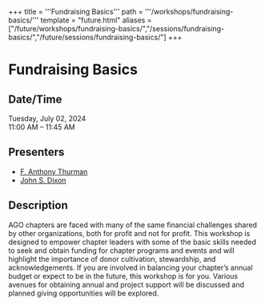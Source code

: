 +++
title = '''Fundraising Basics'''
path = '''/workshops/fundraising-basics/'''
template = "future.html"
aliases = ["/future/workshops/fundraising-basics/","/sessions/fundraising-basics/","/future/sessions/fundraising-basics/"]
+++

<h1>Fundraising Basics</h1>

<h2>Date/Time</h2>
<p>Tuesday, July 02, 2024<br>
11:00 AM – 11:45 AM</p>
<h2>Presenters</h2>
<ul>
<li><a href="/presenters/f-anthony-thurman/">F. Anthony Thurman</a></li>
<li><a href="/presenters/john-s-dixon/">John S. Dixon</a></li>
</ul>
<h2>Description</h2>

AGO chapters are faced with many of the same financial challenges shared by other organizations, both for profit and not for profit. This workshop is designed to empower chapter leaders with some of the basic skills needed to seek and obtain funding for chapter programs and events and will highlight the importance of donor cultivation, stewardship, and acknowledgements. If you are involved in balancing your chapter’s annual budget or expect to be in the future, this workshop is for you. Various avenues for obtaining annual and project support will be discussed and planned giving opportunities will be explored.


